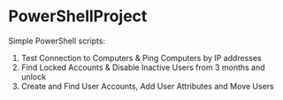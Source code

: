 # PowerShellProject
Simple PowerShell scripts: 
1. Test Connection to Computers & Ping Computers by IP addresses
2. Find Locked Accounts & Disable Inactive Users from 3 months
and unlock
3. Create and Find User Accounts, Add User Attributes and Move Users

